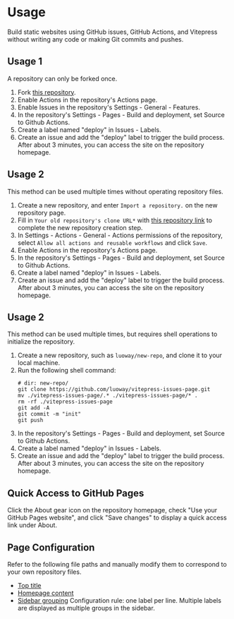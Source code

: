# Usage
Build static websites using GitHub issues, GitHub Actions, and Vitepress without writing any code or making Git commits and pushes.

## Usage 1
A repository can only be forked once.

1. Fork [this repository](https://github.com/luoway/vitepress-issues-page).
2. Enable Actions in the repository's Actions page.
3. Enable Issues in the repository's Settings - General - Features.
4. In the repository's Settings - Pages - Build and deployment, set Source to Github Actions.
5. Create a label named "deploy" in Issues - Labels.
6. Create an issue and add the "deploy" label to trigger the build process. After about 3 minutes, you can access the site on the repository homepage.

## Usage 2
This method can be used multiple times without operating repository files.

1. Create a new repository, and enter `Import a repository.` on the new repository page.
2. Fill in `Your old repository's clone URL*` with [this repository link](https://github.com/luoway/vitepress-issues-page) to complete the new repository creation step.
3. In Settings - Actions - General - Actions permissions of the repository, select `Allow all actions and reusable workflows` and click `Save`.
4. Enable Actions in the repository's Actions page.
5. In the repository's Settings - Pages - Build and deployment, set Source to Github Actions.
6. Create a label named "deploy" in Issues - Labels.
7. Create an issue and add the "deploy" label to trigger the build process. After about 3 minutes, you can access the site on the repository homepage.

## Usage 2
This method can be used multiple times, but requires shell operations to initialize the repository.

1. Create a new repository, such as `luoway/new-repo`, and clone it to your local machine.
2. Run the following shell command:
    ```shell
    # dir: new-repo/
    git clone https://github.com/luoway/vitepress-issues-page.git
    mv ./vitepress-issues-page/.* ./vitepress-issues-page/* .
    rm -rf ./vitepress-issues-page
    git add -A
    git commit -m "init"
    git push
    ```
3. In the repository's Settings - Pages - Build and deployment, set Source to Github Actions.
4. Create a label named "deploy" in Issues - Labels.
5. Create an issue and add the "deploy" label to trigger the build process. After about 3 minutes, you can access the site on the repository homepage.

## Quick Access to GitHub Pages
Click the About gear icon on the repository homepage, check "Use your GitHub Pages website", and click "Save changes" to display a quick access link under About.

## Page Configuration

Refer to the following file paths and manually modify them to correspond to your own repository files.  
- [Top title](https://github.com/luoway/vitepress-issues-page/blob/main/docs/.vitepress/config.js#L7)
- [Homepage content](https://github.com/luoway/vitepress-issues-page/blob/main/docs/index.md)
- [Sidebar grouping](https://github.com/luoway/vitepress-issues-page/blob/main/.labelrc) Configuration rule: one label per line. Multiple labels are displayed as multiple groups in the sidebar.